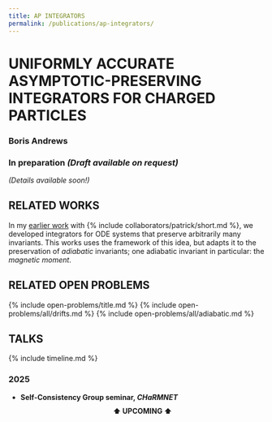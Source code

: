 ```yaml
---
title: AP INTEGRATORS
permalink: /publications/ap-integrators/
---
```


# UNIFORMLY ACCURATE ASYMPTOTIC-PRESERVING INTEGRATORS FOR CHARGED PARTICLES

### Boris Andrews

### In preparation *(Draft available on request)*

*(Details available soon!)*

## RELATED WORKS

In my [earlier work](/publications/sp-integrators/) with {% include collaborators/patrick/short.md %}, we developed integrators for ODE systems that preserve arbitrarily many invariants.
This works uses the framework of this idea, but adapts it to the preservation of *adiabatic* invariants;
one adiabatic invariant in particular: the *magnetic moment*.

## RELATED OPEN PROBLEMS

{% include open-problems/title.md %}
{% include open-problems/all/drifts.md %}
{% include open-problems/all/adiabatic.md %}

## TALKS

{% include timeline.md %}

<div class="timeline">
  <div class="outer">
    <div class="card">
      <div class="info">
        <h3 class="title">2025</h3>
        <p><ul>
          <li><strong>Self-Consistency Group seminar, <em>CHaRMNET</em></strong></li>
          <div style="text-align: center; padding: 10px 0;"><strong>⬆️ UPCOMING ⬆️</strong></div>
        </ul></p>
      </div>
    </div>
  </div>
</div>
